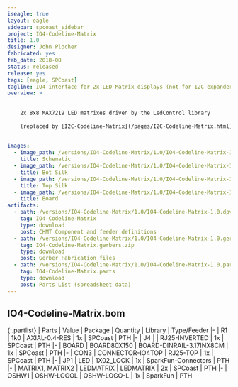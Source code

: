 ```yaml
---
iseagle: true
layout: eagle
sidebar: spcoast_sidebar
project: IO4-Codeline-Matrix
title: 1.0
designer: John Plocher
fabricated: yes
fab_date: 2018-08
status: released
release: yes
tags: [eagle, SPCoast]
tagline: IO4 interface for 2x LED Matrix displays (not for I2C expander ports)
overview: >
    
    
    2x 8x8 MAX7219 LED matrixes driven by the LedControl library
    
    (replaced by [I2C-Codeline-Matrix](/pages/I2C-Codeline-Matrix.html))
    
    
images:
  - image_path: /versions/IO4-Codeline-Matrix/1.0/IO4-Codeline-Matrix-1.0.sch.png
    title: Schematic
  - image_path: /versions/IO4-Codeline-Matrix/1.0/IO4-Codeline-Matrix-1.0.bot.brd.png
    title: Bot Silk
  - image_path: /versions/IO4-Codeline-Matrix/1.0/IO4-Codeline-Matrix-1.0.top.brd.png
    title: Top Silk
  - image_path: /versions/IO4-Codeline-Matrix/1.0/IO4-Codeline-Matrix-1.0.brd.png
    title: Board
artifacts:
  - path: /versions/IO4-Codeline-Matrix/1.0/IO4-Codeline-Matrix-1.0.dpv
    tag: IO4-Codeline-Matrix
    type: download
    post: CHMT Component and feeder definitions
  - path: /versions/IO4-Codeline-Matrix/1.0/IO4-Codeline-Matrix-1.0.gerbers.zip
    tag: IO4-Codeline-Matrix.gerbers.zip
    type: download
    post: Gerber Fabrication files
  - path: /versions/IO4-Codeline-Matrix/1.0/IO4-Codeline-Matrix-1.0.parts.csv
    tag: IO4-Codeline-Matrix.parts
    type: download
    post: Parts List (spreadsheet data)
---
```


## IO4-Codeline-Matrix.bom

{:.partlist}
| Parts | Value | Package | Quantity | Library | Type/Feeder
|-
| R1 | 1k0 | AXIAL-0.4-RES | 1x | SPCoast | PTH
|-
| J4 |  | RJ25-INVERTED | 1x | SPCoast | PTH
|-
| BOARD | BOARD80X150 | BOARD-DINRAIL-3.17INX8CM | 1x | SPCoast | PTH
|-
| CON3 | CONNECTOR-IO4TOP | RJ25-TOP | 1x | SPCoast | PTH
|-
| JP1 | LED | 1X02_LOCK | 1x | SparkFun-Connectors | PTH
|-
| MATRIX1, MATRIX2 | LEDMATRIX | LEDMATRIX | 2x | SPCoast | PTH
|-
| OSHW1 | OSHW-LOGOL | OSHW-LOGO-L | 1x | SparkFun | PTH
